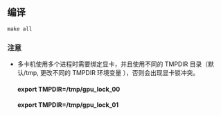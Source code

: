 ## 编译
    make all

### 注意
 + 多卡机使用多个进程时需要绑定显卡，并且使用不同的 TMPDIR 目录（默认/tmp, 更改不同的 TMPDIR 环境变量 ），否则会出现显卡锁冲突。
    #### export TMPDIR=/tmp/gpu_lock_00
    #### export TMPDIR=/tmp/gpu_lock_01
    